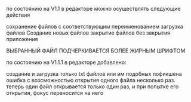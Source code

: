 по состоянию на V1.1 в редакторе можно осуществлять следующие действия

сохранение файлов с соответствующим переименованием
загрузка файлов
Создание новых файлов
закрытие файлов без закрытия приложения

ВЫБРАННЫЙ ФАЙЛ ПОДЧЕРКИВАЕТСЯ БОЛЕЕ ЖИРНЫМ ШРИФТОМ


по состоянию на V1.1.1 в редакторе добавлено:

создание и загрузка только txt файлов или им подобных
пофикшена ошибка с возсможностью открытия одного файла несколько раз. теперь один файл открывается только один раз, и при попытке его открытия, фокус переносится на него

